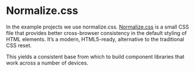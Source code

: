 # Normalize.css

In the example projects we use normalize.css.
[Normalize.css][normalize] is a small CSS file that provides better
cross-browser consistency in the default styling of HTML
elements. It’s a modern, HTML5-ready, alternative to the traditional
CSS reset.

This yields a consistent base from which to build component libraries
that work across a number of devices.

[normalize]: http://necolas.github.io/normalize.css/
